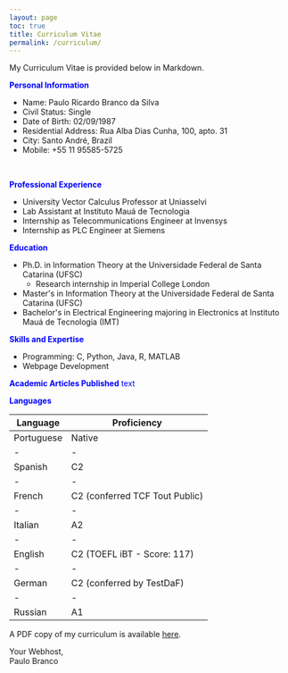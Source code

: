 ```yaml
---
layout: page
toc: true
title: Curriculum Vitae
permalink: /curriculum/
---
```


My Curriculum Vitae is provided below in Markdown.

<span style="color:blue">**Personal Information**</span>

* Name: Paulo Ricardo Branco da Silva
* Civil Status: Single
* Date of Birth: 02/09/1987
* Residential Address: Rua Alba Dias Cunha, 100, apto. 31
* City: Santo André, Brazil
* Mobile: +55 11 95585-5725

<br>

<span style="color:blue">**Professional Experience**</span>

* University Vector Calculus Professor at Uniasselvi
* Lab Assistant at Instituto Mauá de Tecnologia
* Internship as Telecommunications Engineer at Invensys
* Internship as PLC Engineer at Siemens


<span style="color:blue">**Education**</span>

* Ph.D. in Information Theory at the Universidade Federal de Santa Catarina (UFSC)
  * Research internship in Imperial College London
* Master's in Information Theory at the Universidade Federal de Santa Catarina (UFSC)
* Bachelor's in Electrical Engineering majoring in Electronics at Instituto Mauá de Tecnologia (IMT)

<span style="color:blue">**Skills and Expertise**</span>

* Programming: C, Python, Java, R, MATLAB
* Webpage Development

<span style="color:blue">**Academic Articles Published** text</span>

<span style="color:blue">**Languages**</span>

| Language | Proficiency |
|-|-|
| Portuguese | Native |
|-|-|
| Spanish | C2 |
|-|-|
| French | C2 (conferred TCF Tout Public) |
|-|-|
| Italian | A2 |
|-|-|
| English | C2 (TOEFL iBT - Score: 117) |
|-|-|
| German | C2 (conferred by TestDaF)
|-|-|
| Russian | A1 |

A PDF copy of my curriculum is available <a href="http:\\prbranco.com\_pages\docs\Paulo_Branco__s_CV.pdf">here</a>.

Your Webhost,  
Paulo Branco
